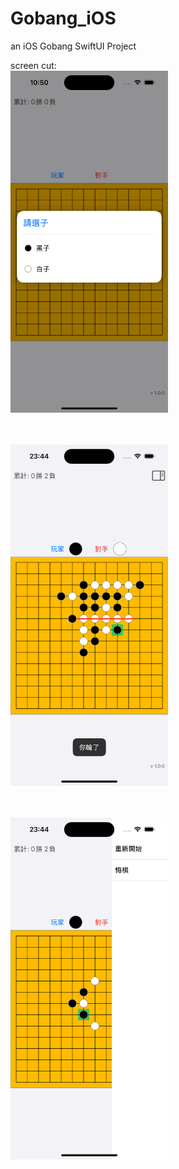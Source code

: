 # Gobang_iOS
an iOS Gobang SwiftUI Project

screen cut:<br>
<img src="/rm_res/screen_cut1.png" alt="screen cut" width="50%" height="50%" align="bottom" />

<br><br>
<img src="/rm_res/screen_cut2.png" alt="screen cut" width="50%" height="50%" align="bottom" />

<br><br>
<img src="/rm_res/screen_cut3.png" alt="screen cut" width="50%" height="50%" align="bottom" />